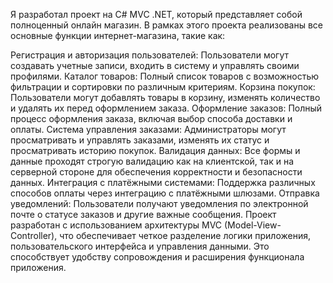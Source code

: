 Я разработал проект на C# MVC .NET, который представляет собой полноценный онлайн магазин. В рамках этого проекта реализованы все основные функции интернет-магазина, такие как:

Регистрация и авторизация пользователей: Пользователи могут создавать учетные записи, входить в систему и управлять своими профилями.
Каталог товаров: Полный список товаров с возможностью фильтрации и сортировки по различным критериям.
Корзина покупок: Пользователи могут добавлять товары в корзину, изменять количество и удалять их перед оформлением заказа.
Оформление заказов: Полный процесс оформления заказа, включая выбор способа доставки и оплаты.
Система управления заказами: Администраторы могут просматривать и управлять заказами, изменять их статус и просматривать историю покупок.
Валидация данных: Все формы и данные проходят строгую валидацию как на клиентской, так и на серверной стороне для обеспечения корректности и безопасности данных.
Интеграция с платёжными системами: Поддержка различных способов оплаты через интеграцию с платёжными шлюзами.
Отправка уведомлений: Пользователи получают уведомления по электронной почте о статусе заказов и другие важные сообщения.
Проект разработан с использованием архитектуры MVC (Model-View-Controller), что обеспечивает четкое разделение логики приложения, пользовательского интерфейса и управления данными. Это способствует удобству сопровождения и расширения функционала приложения.

